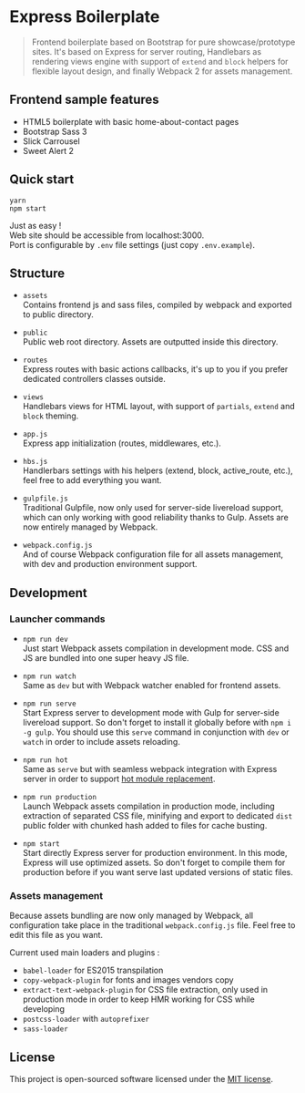 # Express Boilerplate

> Frontend boilerplate based on Bootstrap for pure showcase/prototype sites. It's based on Express for server routing, Handlebars as rendering views engine with support of `extend` and `block` helpers for flexible layout design, and finally Webpack 2 for assets management.

## Frontend sample features

* HTML5 boilerplate with basic home-about-contact pages
* Bootstrap Sass 3
* Slick Carrousel
* Sweet Alert 2

## Quick start

```shell
yarn
npm start
```

Just as easy !  
Web site should be accessible from localhost:3000.  
Port is configurable by `.env` file settings (just copy `.env.example`).

## Structure

* `assets`  
Contains frontend js and sass files, compiled by webpack and exported to public directory.

* `public`  
Public web root directory. Assets are outputted inside this directory.

* `routes`  
Express routes with basic actions callbacks, it's up to you if you prefer dedicated controllers classes outside.

* `views`  
Handlebars views for HTML layout, with support of `partials`, `extend` and `block` theming.

* `app.js`  
Express app initialization (routes, middlewares, etc.).

* `hbs.js`  
Handlerbars settings with his helpers (extend, block, active_route, etc.), feel free to add everything you want.

* `gulpfile.js`  
Traditional Gulpfile, now only used for server-side livereload support, which can only working with good reliability thanks to Gulp. Assets are now entirely managed by Webpack.

* `webpack.config.js`  
And of course Webpack configuration file for all assets management, with dev and production environment support.

## Development

### Launcher commands

* `npm run dev`  
Just start Webpack assets compilation in development mode. CSS and JS are bundled into one super heavy JS file.

* `npm run watch`  
Same as `dev` but with Webpack watcher enabled for frontend assets.

* `npm run serve`  
Start Express server to development mode with Gulp for server-side livereload support. So don't forget to install it globally before with `npm i -g gulp`. You should use this `serve` command in conjunction with `dev` or `watch` in order to include assets reloading.

* `npm run hot`  
Same as `serve` but with seamless webpack integration with Express server in order to support [hot module replacement](https://webpack.js.org/concepts/hot-module-replacement/).

* `npm run production`  
Launch Webpack assets compilation in production mode, including extraction of separated CSS file, minifying and export to dedicated `dist` public folder with chunked hash added to files for cache busting.

* `npm start`  
Start directly Express server for production environment. In this mode, Express will use optimized assets. So don't forget to compile them for production before if you want serve last updated versions of static files. 

### Assets management

Because assets bundling are now only managed by Webpack, all configuration take place in the traditional `webpack.config.js` file. Feel free to edit this file as you want.

Current used main loaders and plugins :
* `babel-loader` for ES2015 transpilation
* `copy-webpack-plugin` for fonts and images vendors copy
* `extract-text-webpack-plugin` for CSS file extraction, only used in production mode in order to keep HMR working for CSS while developing
* `postcss-loader` with `autoprefixer`
* `sass-loader`

## License

This project is open-sourced software licensed under the [MIT license](https://adr1enbe4udou1n.mit-license.org).

